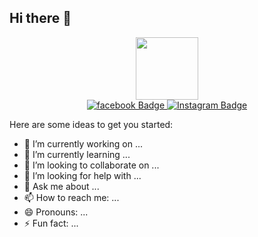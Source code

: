 ## Hi there 👋


<div id="header" align="center">
  <img src="https://media.giphy.com/media/M9gbBd9nbDrOTu1Mqx/giphy.gif" width="100"/>
  
  <div id="badges">
    <a href="your-linkedin-URL">
  <img src="https://img.shields.io/badge/facebook-blue?style=for-the-badge&logo=facebook&logoColor=white" alt="facebook Badge"/>
      <a/>
        <a href="https://www.instagram.com/sqiiful_/">
<img src="https://img.shields.io/badge/Instagram-%23E1306C.svg?style=for-the-badge&logo=instagram&logoColor=white" alt="Instagram Badge"/>
<a/>
</div>
</div>

Here are some ideas to get you started:

- 🔭 I’m currently working on ...
- 🌱 I’m currently learning ...
- 👯 I’m looking to collaborate on ...
- 🤔 I’m looking for help with ...
- 💬 Ask me about ...
- 📫 How to reach me: ...
- 😄 Pronouns: ...
- ⚡ Fun fact: ...

